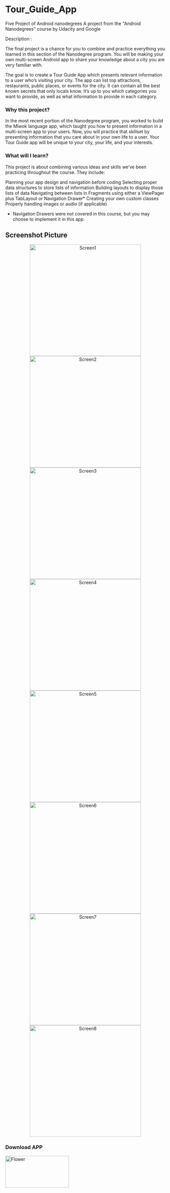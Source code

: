 # Tour_Guide_App
Five Project of Android nanodegrees
A project from the "Android Nanodegrees" course by Udacity and Google

Description :

The final project is a chance for you to combine and practice everything you learned in this section of the Nanodegree program. You will be making your own multi-screen Android app to share your knowledge about a city you are very familiar with.

The goal is to create a Tour Guide App which presents relevant information to a user who’s visiting your city. The app can list top attractions, restaurants, public places, or events for the city. It can contain all the best known secrets that only locals know. It’s up to you which categories you want to provide, as well as what information to provide in each category.

### Why this project?

In the most recent portion of the Nanodegree program, you worked to build the Miwok language app, which taught you how to present information in a multi-screen app to your users. Now, you will practice that skillset by presenting information that you care about in your own life to a user. Your Tour Guide app will be unique to your city, your life, and your interests.

### What will I learn?

This project is about combining various ideas and skills we’ve been practicing throughout the course. They include:

Planning your app design and navigation before coding
Selecting proper data structures to store lists of information
Building layouts to display those lists of data
Navigating between lists in Fragments using either a ViewPager plus TabLayout or Navigation Drawer*
Creating your own custom classes
Properly handling images or audio (if applicable)
* Navigation Drawers were not covered in this course, but you may choose to implement it in this app.


## Screenshot Picture

<p align="center">
  <img src="https://github.com/alfayedoficial/Tour_Guide_App/blob/master/screen/1.png" width="350" title="Screen1">
  <img src="https://github.com/alfayedoficial/Tour_Guide_App/blob/master/screen/2.png" width="350" title="Screen2">
  <img src="https://github.com/alfayedoficial/Tour_Guide_App/blob/master/screen/3.png" width="350" title="Screen3">
  <img src="https://github.com/alfayedoficial/Tour_Guide_App/blob/master/screen/4.png" width="350" title="Screen4">
  <img src="https://github.com/alfayedoficial/Tour_Guide_App/blob/master/screen/5.png" width="350" title="Screen5">
  <img src="https://github.com/alfayedoficial/Tour_Guide_App/blob/master/screen/6.png" width="350" title="Screen6">
  <img src="https://github.com/alfayedoficial/Tour_Guide_App/blob/master/screen/7.png" width="350" title="Screen7">
  <img src="https://github.com/alfayedoficial/Tour_Guide_App/blob/master/screen/8.png" width="350" title="Screen8">


### Download APP
<a href="https://github.com/alfayedoficial/Tour_Guide_App/blob/master/screen/app-debug.apk"><img src="https://cdn.techgainer.com/2014/04/apk_downloader_logo.png" width="200" height="100" title="Download Now" alt="Flower"></a>


